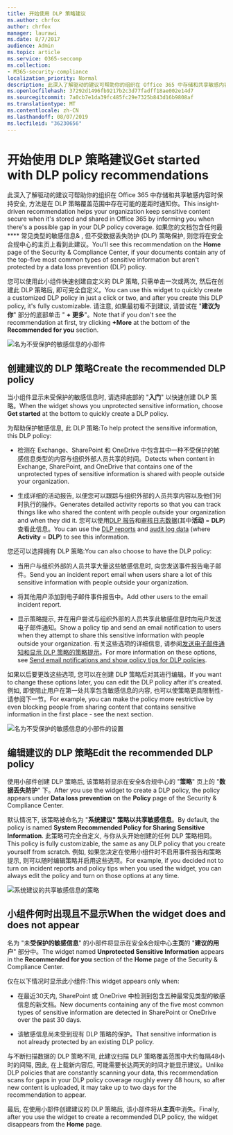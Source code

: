 ```yaml
---
title: 开始使用 DLP 策略建议
ms.author: chrfox
author: chrfox
manager: laurawi
ms.date: 8/7/2017
audience: Admin
ms.topic: article
ms.service: O365-seccomp
ms.collection:
- M365-security-compliance
localization_priority: Normal
description: 此深入了解驱动的建议可帮助你的组织在 Office 365 中存储和共享敏感内容时保持安全, 方法是在 DLP 策略覆盖范围中存在可能的差距时通知你。 如果您的文档包含任何最常用的五种类型&amp;的敏感信息, 但不受 DLP 策略保护, 您将在安全合规中心的主页上看到此建议。
ms.openlocfilehash: 37292d1496fb9217b2c3d77fadff18ae002e14d7
ms.sourcegitcommit: 7a0cb7e1da39fc485fc29e7325b843d16b9808af
ms.translationtype: MT
ms.contentlocale: zh-CN
ms.lasthandoff: 08/07/2019
ms.locfileid: "36230656"
---
```

# <a name="get-started-with-dlp-policy-recommendations"></a><span data-ttu-id="6af9b-104">开始使用 DLP 策略建议</span><span class="sxs-lookup"><span data-stu-id="6af9b-104">Get started with DLP policy recommendations</span></span>

<span data-ttu-id="6af9b-105">此深入了解驱动的建议可帮助你的组织在 Office 365 中存储和共享敏感内容时保持安全, 方法是在 DLP 策略覆盖范围中存在可能的差距时通知你。</span><span class="sxs-lookup"><span data-stu-id="6af9b-105">This insight-driven recommendation helps your organization keep sensitive content secure when it's stored and shared in Office 365 by informing you when there's a possible gap in your DLP policy coverage.</span></span> <span data-ttu-id="6af9b-106">如果您的文档包含任何最\*\*\*\* 常见类型的敏感信息&amp; , 但不受数据丢失防护 (DLP) 策略保护, 则您将在安全合规中心的主页上看到此建议。</span><span class="sxs-lookup"><span data-stu-id="6af9b-106">You'll see this recommendation on the **Home** page of the Security &amp; Compliance Center, if your documents contain any of the top-five most common types of sensitive information but aren't protected by a data loss prevention (DLP) policy.</span></span> 
  
<span data-ttu-id="6af9b-107">您可以使用此小组件快速创建自定义的 DLP 策略, 只需单击一次或两次, 然后在创建此 DLP 策略后, 即可完全自定义。</span><span class="sxs-lookup"><span data-stu-id="6af9b-107">You can use this widget to quickly create a customized DLP policy in just a click or two, and after you create this DLP policy, it's fully customizable.</span></span> <span data-ttu-id="6af9b-108">请注意, 如果最初看不到建议, 请尝试在 "**建议为你**" 部分的底部单击 " **+ 更多**"。</span><span class="sxs-lookup"><span data-stu-id="6af9b-108">Note that if you don't see the recommendation at first, try clicking **+More** at the bottom of the **Recommended for you** section.</span></span> 
  
![名为不受保护的敏感信息的小部件](media/91bc04d2-6eff-4294-8b73-b2d56d26ffc4.png)
  
## <a name="create-the-recommended-dlp-policy"></a><span data-ttu-id="6af9b-110">创建建议的 DLP 策略</span><span class="sxs-lookup"><span data-stu-id="6af9b-110">Create the recommended DLP policy</span></span>

<span data-ttu-id="6af9b-111">当小组件显示未受保护的敏感信息时, 请选择底部的 "**入门**" 以快速创建 DLP 策略。</span><span class="sxs-lookup"><span data-stu-id="6af9b-111">When the widget shows you unprotected sensitive information, choose **Get started** at the bottom to quickly create a DLP policy.</span></span> 
  
<span data-ttu-id="6af9b-112">为帮助保护敏感信息, 此 DLP 策略:</span><span class="sxs-lookup"><span data-stu-id="6af9b-112">To help protect the sensitive information, this DLP policy:</span></span>
  
- <span data-ttu-id="6af9b-113">检测在 Exchange、SharePoint 和 OneDrive 中包含其中一种不受保护的敏感信息类型的内容与组织外部人员共享的时间。</span><span class="sxs-lookup"><span data-stu-id="6af9b-113">Detects when content in Exchange, SharePoint, and OneDrive that contains one of the unprotected types of sensitive information is shared with people outside your organization.</span></span>
    
- <span data-ttu-id="6af9b-114">生成详细的活动报告, 以便您可以跟踪与组织外部的人员共享内容以及他们何时执行的操作。</span><span class="sxs-lookup"><span data-stu-id="6af9b-114">Generates detailed activity reports so that you can track things like who shared the content with people outside your organization and when they did it.</span></span> <span data-ttu-id="6af9b-115">您可以使用[DLP 报告](view-the-dlp-reports.md)和[审核日志数据](search-the-audit-log-in-security-and-compliance.md)(其中**活动** = **DLP**) 查看此信息。</span><span class="sxs-lookup"><span data-stu-id="6af9b-115">You can use the [DLP reports](view-the-dlp-reports.md) and [audit log data](search-the-audit-log-in-security-and-compliance.md) (where **Activity** = **DLP**) to see this information.</span></span>
    
<span data-ttu-id="6af9b-116">您还可以选择拥有 DLP 策略:</span><span class="sxs-lookup"><span data-stu-id="6af9b-116">You can also choose to have the DLP policy:</span></span>
  
- <span data-ttu-id="6af9b-117">当用户与组织外部的人员共享大量这些敏感信息时, 向您发送事件报告电子邮件。</span><span class="sxs-lookup"><span data-stu-id="6af9b-117">Send you an incident report email when users share a lot of this sensitive information with people outside your organization.</span></span>
    
- <span data-ttu-id="6af9b-118">将其他用户添加到电子邮件事件报告中。</span><span class="sxs-lookup"><span data-stu-id="6af9b-118">Add other users to the email incident report.</span></span>
    
- <span data-ttu-id="6af9b-119">显示策略提示, 并在用户尝试与组织外部的人员共享此敏感信息时向用户发送电子邮件通知。</span><span class="sxs-lookup"><span data-stu-id="6af9b-119">Show a policy tip and send an email notification to users when they attempt to share this sensitive information with people outside your organization.</span></span> <span data-ttu-id="6af9b-120">有关这些选项的详细信息, 请参阅[发送电子邮件通知和显示 DLP 策略的策略提示](use-notifications-and-policy-tips.md)。</span><span class="sxs-lookup"><span data-stu-id="6af9b-120">For more information on these options, see [Send email notifications and show policy tips for DLP policies](use-notifications-and-policy-tips.md).</span></span>
    
<span data-ttu-id="6af9b-121">如果以后要更改这些选项, 您可以在创建 DLP 策略后对其进行编辑。</span><span class="sxs-lookup"><span data-stu-id="6af9b-121">If you want to change these options later, you can edit the DLP policy after it's created.</span></span> <span data-ttu-id="6af9b-122">例如, 即使阻止用户在第一处共享包含敏感信息的内容, 也可以使策略更具限制性-请参阅下一节。</span><span class="sxs-lookup"><span data-stu-id="6af9b-122">For example, you can make the policy more restrictive by even blocking people from sharing content that contains sensitive information in the first place - see the next section.</span></span>
  
![名为不受保护的敏感信息的小部件的设置](media/b6106cbd-1bed-4582-aaef-b678de470c9b.png)
  
## <a name="edit-the-recommended-dlp-policy"></a><span data-ttu-id="6af9b-124">编辑建议的 DLP 策略</span><span class="sxs-lookup"><span data-stu-id="6af9b-124">Edit the recommended DLP policy</span></span>

<span data-ttu-id="6af9b-125">使用小部件创建 DLP 策略后, 该策略将显示在安全&amp;合规中心的 "**策略**" 页上的 "**数据丢失防护**" 下。</span><span class="sxs-lookup"><span data-stu-id="6af9b-125">After you use the widget to create a DLP policy, the policy appears under **Data loss prevention** on the **Policy** page of the Security &amp; Compliance Center.</span></span> 
  
<span data-ttu-id="6af9b-126">默认情况下, 该策略被命名为 "**系统建议" 策略以共享敏感信息**。</span><span class="sxs-lookup"><span data-stu-id="6af9b-126">By default, the policy is named **System Recommended Policy for Sharing Sensitive Information**.</span></span> <span data-ttu-id="6af9b-127">此策略可完全自定义, 与你从头开始创建的任何 DLP 策略相同。</span><span class="sxs-lookup"><span data-stu-id="6af9b-127">This policy is fully customizable, the same as any DLP policy that you create yourself from scratch.</span></span> <span data-ttu-id="6af9b-128">例如, 如果您决定在使用小组件时不启用事件报告和策略提示, 则可以随时编辑策略并启用这些选项。</span><span class="sxs-lookup"><span data-stu-id="6af9b-128">For example, if you decided not to turn on incident reports and policy tips when you used the widget, you can always edit the policy and turn on those options at any time.</span></span>
  
![系统建议的共享敏感信息的策略](media/2fc49f25-ec25-4433-add4-d60f73888f13.png)
  
## <a name="when-the-widget-does-and-does-not-appear"></a><span data-ttu-id="6af9b-130">小组件何时出现且不显示</span><span class="sxs-lookup"><span data-stu-id="6af9b-130">When the widget does and does not appear</span></span>

<span data-ttu-id="6af9b-131">名为 "未**受保护的敏感信息**" 的小部件将显示在安全&amp;合规中心**主页**的 "**建议的用户**" 部分中。</span><span class="sxs-lookup"><span data-stu-id="6af9b-131">The widget named **Unprotected Sensitive Information** appears in the **Recommended for you** section of the **Home** page of the Security &amp; Compliance Center.</span></span> 
  
<span data-ttu-id="6af9b-132">仅在以下情况时显示此小组件:</span><span class="sxs-lookup"><span data-stu-id="6af9b-132">This widget appears only when:</span></span>
  
- <span data-ttu-id="6af9b-133">在最近30天内, SharePoint 或 OneDrive 中检测到包含五种最常见类型的敏感信息的新文档。</span><span class="sxs-lookup"><span data-stu-id="6af9b-133">New documents containing any of the five most common types of sensitive information are detected in SharePoint or OneDrive over the past 30 days.</span></span>
    
- <span data-ttu-id="6af9b-134">该敏感信息尚未受到现有 DLP 策略的保护。</span><span class="sxs-lookup"><span data-stu-id="6af9b-134">That sensitive information is not already protected by an existing DLP policy.</span></span>
    
<span data-ttu-id="6af9b-135">与不断扫描数据的 DLP 策略不同, 此建议扫描 DLP 策略覆盖范围中大约每隔48小时的间隔, 因此, 在上载新内容后, 可能需要长达两天的时间才能显示建议。</span><span class="sxs-lookup"><span data-stu-id="6af9b-135">Unlike DLP policies that are constantly scanning your data, this recommendation scans for gaps in your DLP policy coverage roughly every 48 hours, so after new content is uploaded, it may take up to two days for the recommendation to appear.</span></span>
  
<span data-ttu-id="6af9b-136">最后, 在使用小部件创建建议的 DLP 策略后, 该小部件将从**主页**中消失。</span><span class="sxs-lookup"><span data-stu-id="6af9b-136">Finally, after you use the widget to create a recommended DLP policy, the widget disappears from the **Home** page.</span></span> 
  

